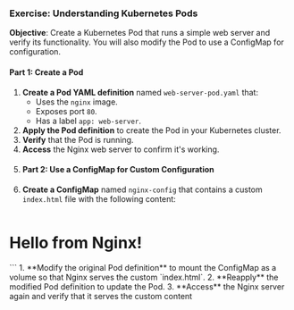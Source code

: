 ### Exercise: Understanding Kubernetes Pods
**Objective**: Create a Kubernetes Pod that runs a simple web server and verify its functionality. You will also modify the Pod to use a ConfigMap for configuration.
#### Part 1: Create a Pod
1. **Create a Pod YAML definition** named `web-server-pod.yaml` that:
    - Uses the `nginx` image.
    - Exposes port `80`.
    - Has a label `app: web-server`.
1. **Apply the Pod definition** to create the Pod in your Kubernetes cluster.
2. **Verify** that the Pod is running.
3. **Access** the Nginx web server to confirm it's working.
4. #### Part 2: Use a ConfigMap for Custom Configuration
1. **Create a ConfigMap** named `nginx-config` that contains a custom `index.html` file with the following content:
   ```
<html>
<head><title>Welcome to My Nginx Server</title></head>
<body><h1>Hello from Nginx!</h1></body>
</html>
   ```
1. **Modify the original Pod definition** to mount the ConfigMap as a volume so that Nginx serves the custom `index.html`.
2. **Reapply** the modified Pod definition to update the Pod.
3. **Access** the Nginx server again and verify that it serves the custom content
